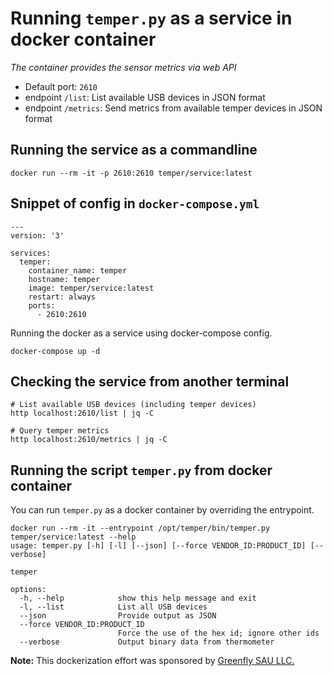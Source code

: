 Running `temper.py` as a service in docker container
====================================================
*The container provides the sensor metrics via web API*

* Default port: `2610`
* endpoint `/list`: List available USB devices in JSON format
* endpoint `/metrics`: Send metrics from available temper devices in JSON format

Running the service as a commandline
------------------------------------
```
docker run --rm -it -p 2610:2610 temper/service:latest
```


Snippet of config in `docker-compose.yml`
-----------------------------------------
```
---
version: '3'

services:
  temper:
    container_name: temper
    hostname: temper
    image: temper/service:latest
    restart: always
    ports:
      - 2610:2610
```

Running the docker as a service using docker-compose config.
```
docker-compose up -d
```


Checking the service from another terminal
------------------------------------------
```
# List available USB devices (including temper devices)
http localhost:2610/list | jq -C

# Query temper metrics
http localhost:2610/metrics | jq -C 
```


Running the script `temper.py` from docker container
----------------------------------------------------
You can run `temper.py` as a docker container by overriding the entrypoint.
```
docker run --rm -it --entrypoint /opt/temper/bin/temper.py temper/service:latest --help
usage: temper.py [-h] [-l] [--json] [--force VENDOR_ID:PRODUCT_ID] [--verbose]

temper

options:
  -h, --help            show this help message and exit
  -l, --list            List all USB devices
  --json                Provide output as JSON
  --force VENDOR_ID:PRODUCT_ID
                        Force the use of the hex id; ignore other ids
  --verbose             Output binary data from thermometer
```

**Note:** This dockerization effort was sponsored by [Greenfly SAU LLC.][0]

[0]: https://greenfly.io
